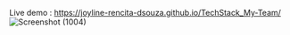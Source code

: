 Live demo : https://joyline-rencita-dsouza.github.io/TechStack_My-Team/
<br>
![Screenshot (1004)](https://github.com/user-attachments/assets/a009a5f9-92b0-469e-88e5-a431c6d4a2c5)
